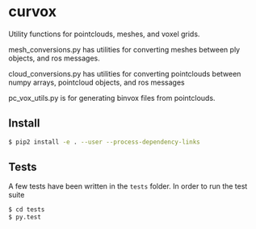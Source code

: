 # curvox
Utility functions for pointclouds, meshes, and voxel grids.

mesh_conversions.py has utilities for converting meshes between ply objects, and ros messages.

cloud_conversions.py has utilities for converting pointclouds between numpy arrays, pointcloud objects, and ros messages

pc_vox_utils.py is for generating binvox files from pointclouds.


## Install
```bash
$ pip2 install -e . --user --process-dependency-links
```

## Tests
A few tests have been written in the `tests` folder. In order to run the test suite
```bash
$ cd tests
$ py.test
```